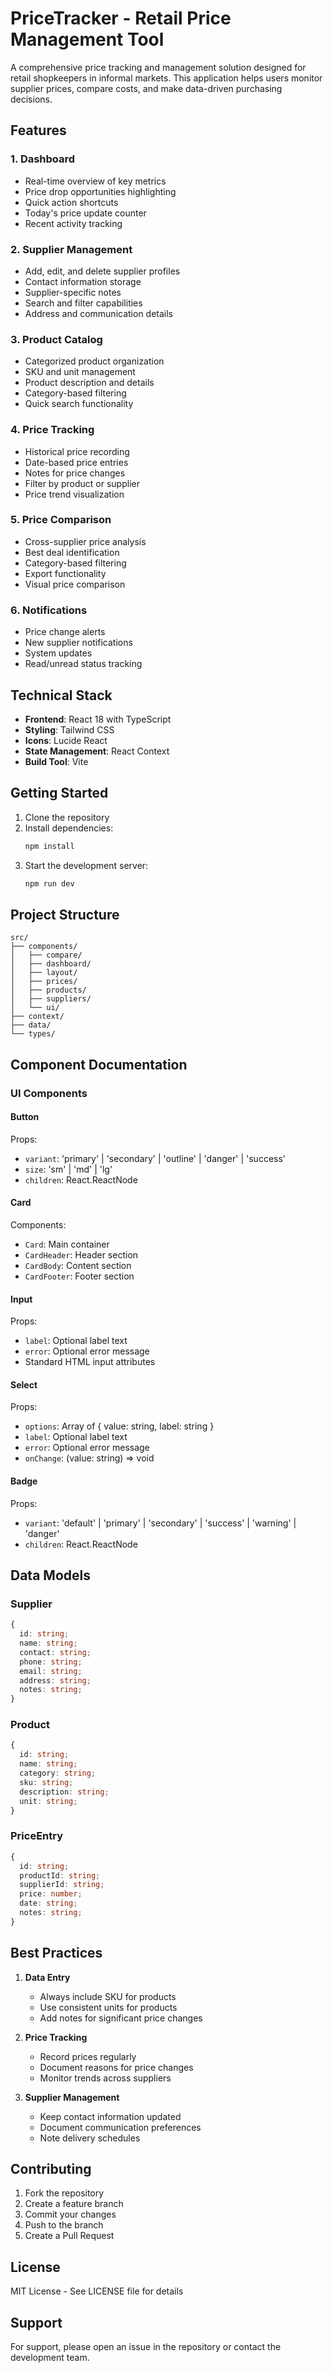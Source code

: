 # PriceTracker - Retail Price Management Tool

A comprehensive price tracking and management solution designed for retail shopkeepers in informal markets. This application helps users monitor supplier prices, compare costs, and make data-driven purchasing decisions.

## Features

### 1. Dashboard
- Real-time overview of key metrics
- Price drop opportunities highlighting
- Quick action shortcuts
- Today's price update counter
- Recent activity tracking

### 2. Supplier Management
- Add, edit, and delete supplier profiles
- Contact information storage
- Supplier-specific notes
- Search and filter capabilities
- Address and communication details

### 3. Product Catalog
- Categorized product organization
- SKU and unit management
- Product description and details
- Category-based filtering
- Quick search functionality

### 4. Price Tracking
- Historical price recording
- Date-based price entries
- Notes for price changes
- Filter by product or supplier
- Price trend visualization

### 5. Price Comparison
- Cross-supplier price analysis
- Best deal identification
- Category-based filtering
- Export functionality
- Visual price comparison

### 6. Notifications
- Price change alerts
- New supplier notifications
- System updates
- Read/unread status tracking

## Technical Stack

- **Frontend**: React 18 with TypeScript
- **Styling**: Tailwind CSS
- **Icons**: Lucide React
- **State Management**: React Context
- **Build Tool**: Vite

## Getting Started

1. Clone the repository
2. Install dependencies:
   ```bash
   npm install
   ```
3. Start the development server:
   ```bash
   npm run dev
   ```

## Project Structure

```
src/
├── components/
│   ├── compare/
│   ├── dashboard/
│   ├── layout/
│   ├── prices/
│   ├── products/
│   ├── suppliers/
│   └── ui/
├── context/
├── data/
└── types/
```

## Component Documentation

### UI Components

#### Button
Props:
- `variant`: 'primary' | 'secondary' | 'outline' | 'danger' | 'success'
- `size`: 'sm' | 'md' | 'lg'
- `children`: React.ReactNode

#### Card
Components:
- `Card`: Main container
- `CardHeader`: Header section
- `CardBody`: Content section
- `CardFooter`: Footer section

#### Input
Props:
- `label`: Optional label text
- `error`: Optional error message
- Standard HTML input attributes

#### Select
Props:
- `options`: Array of { value: string, label: string }
- `label`: Optional label text
- `error`: Optional error message
- `onChange`: (value: string) => void

#### Badge
Props:
- `variant`: 'default' | 'primary' | 'secondary' | 'success' | 'warning' | 'danger'
- `children`: React.ReactNode

## Data Models

### Supplier
```typescript
{
  id: string;
  name: string;
  contact: string;
  phone: string;
  email: string;
  address: string;
  notes: string;
}
```

### Product
```typescript
{
  id: string;
  name: string;
  category: string;
  sku: string;
  description: string;
  unit: string;
}
```

### PriceEntry
```typescript
{
  id: string;
  productId: string;
  supplierId: string;
  price: number;
  date: string;
  notes: string;
}
```

## Best Practices

1. **Data Entry**
   - Always include SKU for products
   - Use consistent units for products
   - Add notes for significant price changes

2. **Price Tracking**
   - Record prices regularly
   - Document reasons for price changes
   - Monitor trends across suppliers

3. **Supplier Management**
   - Keep contact information updated
   - Document communication preferences
   - Note delivery schedules

## Contributing

1. Fork the repository
2. Create a feature branch
3. Commit your changes
4. Push to the branch
5. Create a Pull Request

## License

MIT License - See LICENSE file for details

## Support

For support, please open an issue in the repository or contact the development team.